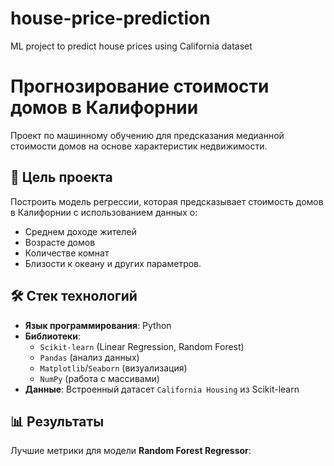 # house-price-prediction
ML project to predict house prices using California dataset


# Прогнозирование стоимости домов в Калифорнии

Проект по машинному обучению для предсказания медианной стоимости домов на основе характеристик недвижимости.

## 📌 Цель проекта
Построить модель регрессии, которая предсказывает стоимость домов в Калифорнии с использованием данных о:
- Среднем доходе жителей
- Возрасте домов
- Количестве комнат
- Близости к океану и других параметров.

## 🛠 Стек технологий
- **Язык программирования**: Python
- **Библиотеки**:
  - `Scikit-learn` (Linear Regression, Random Forest)
  - `Pandas` (анализ данных)
  - `Matplotlib`/`Seaborn` (визуализация)
  - `NumPy` (работа с массивами)
- **Данные**: Встроенный датасет `California Housing` из Scikit-learn

## 📊 Результаты
Лучшие метрики для модели **Random Forest Regressor**:
